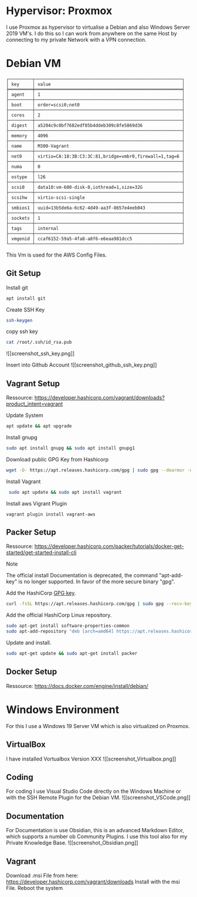 # Hypervisor: Proxmox

I use Proxmox as hypervisor to virtualise a Debian and also Windows Server 2019 VM's. I do this so I can work from anywhere on the same Host by connecting to my private Network with a VPN connection.
# Debian VM

``` root@pve:~# pvesh get /nodes/pve/qemu/600/config
┌─────────┬────────────────────────────────────────────────────────┐
│ key     │ value                                                  │
╞═════════╪════════════════════════════════════════════════════════╡
│ agent   │ 1                                                      │
├─────────┼────────────────────────────────────────────────────────┤
│ boot    │ order=scsi0;net0                                       │
├─────────┼────────────────────────────────────────────────────────┤
│ cores   │ 2                                                      │
├─────────┼────────────────────────────────────────────────────────┤
│ digest  │ a5204c9c0bf7682edf05b4ddeb309c8fe5869d36               │
├─────────┼────────────────────────────────────────────────────────┤
│ memory  │ 4096                                                   │
├─────────┼────────────────────────────────────────────────────────┤
│ name    │ M300-Vagrant                                           │
├─────────┼────────────────────────────────────────────────────────┤
│ net0    │ virtio=CA:18:3B:C3:3C:81,bridge=vmbr0,firewall=1,tag=6 │
├─────────┼────────────────────────────────────────────────────────┤
│ numa    │ 0                                                      │
├─────────┼────────────────────────────────────────────────────────┤
│ ostype  │ l26                                                    │
├─────────┼────────────────────────────────────────────────────────┤
│ scsi0   │ data10:vm-600-disk-0,iothread=1,size=32G               │
├─────────┼────────────────────────────────────────────────────────┤
│ scsihw  │ virtio-scsi-single                                     │
├─────────┼────────────────────────────────────────────────────────┤
│ smbios1 │ uuid=13b5de6a-6c62-4d49-aa3f-8657e4eeb043              │
├─────────┼────────────────────────────────────────────────────────┤
│ sockets │ 1                                                      │
├─────────┼────────────────────────────────────────────────────────┤
│ tags    │ internal                                               │
├─────────┼────────────────────────────────────────────────────────┤
│ vmgenid │ ccaf6152-59a5-4fa8-a8f6-e6eaa981dcc5                   │
└─────────┴────────────────────────────────────────────────────────┘

```

This Vm is used for the AWS Config Files. 

## Git Setup

Install git
``` bash
apt install git
```

Create SSH Key
``` bash
ssh-keygen
```

copy ssh key
``` bash
cat /root/.ssh/id_rsa.pub
```

![[screenshot_ssh_key.png]]

Insert into Github Account
![[screenshot_github_ssh_key.png]]

## Vagrant Setup
Ressource: https://developer.hashicorp.com/vagrant/downloads?product_intent=vagrant

Update System
``` bash
apt update && apt upgrade
```

Install gnupg 
``` bash
sudo apt install gnupg && sudo apt install gnupg1
```

Download public GPG Key from Hashicorp
``` bash
wget -O- https://apt.releases.hashicorp.com/gpg | sudo gpg --dearmor -o /usr/share/keyrings/hashicorp-archive-keyring.gpg
```

Install Vagrant
```bash
 sudo apt update && sudo apt install vagrant
```

Install aws Vigrant Plugin
``` 
vagrant plugin install vagrant-aws
```

## Packer Setup
Ressource: https://developer.hashicorp.com/packer/tutorials/docker-get-started/get-started-install-cli
> [!note] 
> The official install Documentation is deprecated, the command "apt-add-key" is no longer supported. In favor of the more secure binary "gpg".

Add the HashiCorp [GPG key](https://apt.releases.hashicorp.com/gpg "HashiCorp GPG key").
``` bash
curl -fsSL https://apt.releases.hashicorp.com/gpg | sudo gpg --recv-keys
```

Add the official HashiCorp Linux repository.
``` bash
sudo apt-get install software-properties-common
sudo apt-add-repository "deb [arch=amd64] https://apt.releases.hashicorp.com $(lsb_release -cs) main"
```

Update and install.
``` bash
sudo apt-get update && sudo apt-get install packer
```

## Docker Setup
Ressource: https://docs.docker.com/engine/install/debian/


# Windows Environment

For this I use a Windows 19 Server VM which is also virtualized on Proxmox.

## VirtualBox
I have installed Vortualbox Version XXX
![[screenshot_Virtualbox.png]]

## Coding
For coding I use Visual Studio Code directly on the Windows Machine or with the SSH Remote Plugin for the Debian VM.
![[screenshot_VSCode.png]]

## Documentation
For Documentation is use Obsidian, this is an advanced Markdown Editor, which supports a number ob Community Plugins. I use this tool also for my Private Knowledge Base.
![[screenshot_Obsidian.png]]

## Vagrant
Download .msi File from here: https://developer.hashicorp.com/vagrant/downloads
Install with the msi File.
Reboot the system
